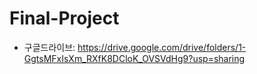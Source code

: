 # Final-Project

- 구글드라이브: https://drive.google.com/drive/folders/1-GgtsMFxIsXm_RXfK8DCloK_OVSVdHg9?usp=sharing
